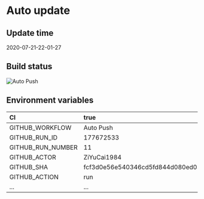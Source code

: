 ﻿# Auto update

## Update time

2020-07-21-22-01-27

## Build status

![Auto Push](https://github.com/ZiYuCai1984/Rustle.fmLuWorks.Automation.DailyPush/workflows/Auto%20Push/badge.svg)

## Environment variables

| CI  | true  |
| :------------ | :------------ |
| GITHUB_WORKFLOW	|  Auto Push |
| GITHUB_RUN_ID	|  177672533 |
| GITHUB_RUN_NUMBER	|  11 |
| GITHUB_ACTOR	|  ZiYuCai1984 |
| GITHUB_SHA	|  fcf3d0e56e540346cd5fd844d080ed0345ce4ef7 |
| GITHUB_ACTION	|  run |
| ... |...|
